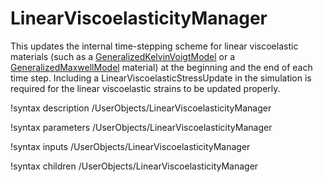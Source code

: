 # LinearViscoelasticityManager
This updates the internal time-stepping scheme for linear viscoelastic materials (such as a [GeneralizedKelvinVoigtModel](/GeneralizedKelvinVoigtModel.md) or a [GeneralizedMaxwellModel](/GeneralizedMaxwellModel.md) material) at the beginning and the end of each time step. Including a LinearViscoelasticStressUpdate in the simulation is required for the linear viscoelastic strains to be updated properly.

!syntax description /UserObjects/LinearViscoelasticityManager

!syntax parameters /UserObjects/LinearViscoelasticityManager

!syntax inputs /UserObjects/LinearViscoelasticityManager

!syntax children /UserObjects/LinearViscoelasticityManager
